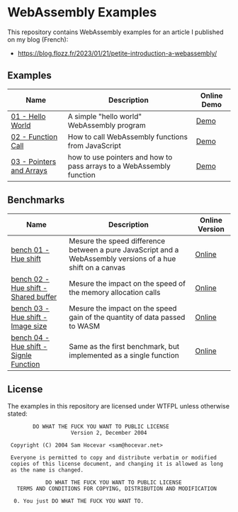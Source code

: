 # WebAssembly Examples

This repository contains WebAssembly examples for an article I published on my blog (French):

* https://blog.flozz.fr/2023/01/21/petite-introduction-a-webassembly/


## Examples

| Name                                                            | Description                                                          | Online Demo                                                                                      |
|-----------------------------------------------------------------|----------------------------------------------------------------------|--------------------------------------------------------------------------------------------------|
| [01 - Hello World](./01%20-%20Hello%20World/)                   | A simple "hello world" WebAssembly program                           | [Demo](https://flozz.github.io/webassembly-examples/01%20-%20Hello%20World/build/hello.html)     |
| [02 - Function Call](./02%20-%20Function%20Call/)               | How to call WebAssembly functions from JavaScript                    | [Demo](https://flozz.github.io/webassembly-examples/02%20-%20Function%20Call/index.html)         |
| [03 - Pointers and Arrays](./03%20-%20Pointers%20and%20Arrays/) | how to use pointers and how to pass arrays to a WebAssembly function | [Demo](https://flozz.github.io/webassembly-examples/03%20-%20Pointers%20and%20Arrays/index.html) |


## Benchmarks

| Name                                                                                              | Description                                                                                                 | Online Version                                                                                                         |
|---------------------------------------------------------------------------------------------------|-------------------------------------------------------------------------------------------------------------|------------------------------------------------------------------------------------------------------------------------|
| [bench 01 - Hue shift](./bench%2001%20-%20Hue%20shift/)                                           | Mesure the speed difference between a pure JavaScript and a WebAssembly versions of a hue shift on a canvas | [Online](https://flozz.github.io/webassembly-examples/bench%2001%20-%20Hue%20shift/index.html)                         |
| [bench 02 - Hue shift - Shared buffer](./bench%2002%20-%20Hue%20shift%20-%20Shared%20buffer/)     | Mesure the impact on the speed of the memory allocation calls                                               | [Online](https://flozz.github.io/webassembly-examples/bench%2002%20-%20Hue%20shift%20-%20Shared%20buffer/index.html)   |
| [bench 03 - Hue shift - Image size](./bench%2003%20-%20Hue%20shift%20-%20Image%20size/)           | Mesure the impact on the speed gain of the quantity of data passed to WASM                                  | [Online](https://flozz.github.io/webassembly-examples/bench%2003%20-%20Hue%20shift%20-%20Image%20size/index.html)      |
| [bench 04 - Hue shift - Signle Function](./bench%2004%20-%20Hue%20shift%20-%20Single%20Function/) | Same as the first benchmark, but implemented as a single function                                           | [Online](https://flozz.github.io/webassembly-examples/bench%2004%20-%20Hue%20shift%20-%20Single%20Function/index.html) |


## License

The examples in this repository are licensed under WTFPL unless otherwise stated:

```
        DO WHAT THE FUCK YOU WANT TO PUBLIC LICENSE
                    Version 2, December 2004

 Copyright (C) 2004 Sam Hocevar <sam@hocevar.net>

 Everyone is permitted to copy and distribute verbatim or modified
 copies of this license document, and changing it is allowed as long
 as the name is changed.

            DO WHAT THE FUCK YOU WANT TO PUBLIC LICENSE
   TERMS AND CONDITIONS FOR COPYING, DISTRIBUTION AND MODIFICATION

  0. You just DO WHAT THE FUCK YOU WANT TO.
```
